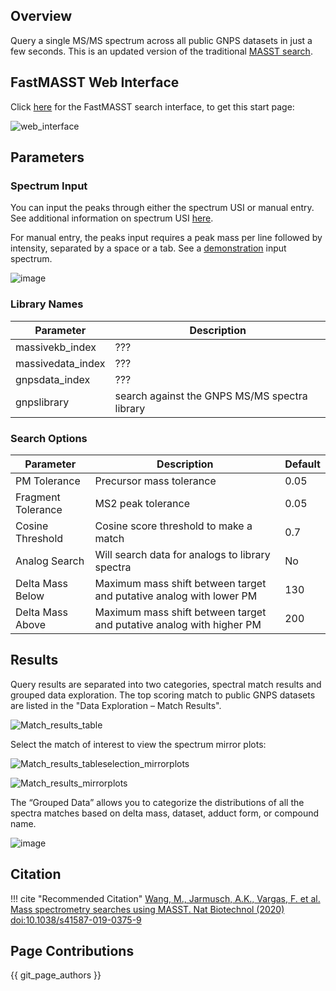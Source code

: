 ## Overview

Query a single MS/MS spectrum across all public GNPS datasets in just a few seconds. This is an updated version of the traditional [MASST search](https://ccms-ucsd.github.io/GNPSDocumentation/masst/). 

## FastMASST Web Interface

Click [here](https://fastlibrarysearch.ucsd.edu/fastsearch/) for the FastMASST search interface, to get this start page:

![web_interface](https://user-images.githubusercontent.com/100324020/155648887-c5c9815d-3838-4806-89c1-6022f621d972.JPG)

## Parameters

### Spectrum Input

You can input the peaks through either the spectrum USI or manual entry. See additional information on spectrum USI [here](https://ccms-ucsd.github.io/GNPSDocumentation/usi/). 

For manual entry, the peaks input requires a peak mass per line followed by intensity, separated by a space or a tab. See a [demonstration](http://fastlibrarysearch.ucsd.edu/fastsearch/?usi1=mzspec%3AGNPS%3AGNPS-LIBRARY%3Aaccession%3ACCMSLIB00000001548&precursor_mz=299.1760&charge=1&library_select=gnpslibrary&analog_select=No&delta_mass_below=130&delta_mass_above=200&pm_tolerance=0.05&fragment_tolerance=0.05&cosine_threshold=0.7&use_peaks=1#%7B%22peaks%22%3A%20%22299.1744%5Ct2979.96%5Cn215.081%5Ct2382.46%5Cn187.0858%5Ct1273.06%5Cn241.0958%5Ct1089.87%5Cn256.119%5Ct907.52%5Cn243.1111%5Ct322.93%5Cn200.0685%5Ct198.52%5Cn100.113%5Ct168.6%5Cn170.0576%5Ct142.73%5Cn85.1002%5Ct103.75%5Cn198.0551%5Ct93.44%5Cn299.3268%5Ct91.46%5Cn94.0639%5Ct88.92%5Cn201.0788%5Ct86.23%5Cn57.0695%5Ct72.38%22%7D) input spectrum.

![image](https://user-images.githubusercontent.com/100324020/155649417-614738d2-36d2-4f41-bd92-d65fb0e2e431.png)

### Library Names

| Parameter  | Description          |
| ------------- |-------------|
| massivekb_index | ??? |
| massivedata_index | ??? |
| gnpsdata_index | ??? |
| gnpslibrary | search against the GNPS MS/MS spectra library |

### Search Options

| Parameter  | Description          | Default |
| ------------- |-------------| -----|
| PM Tolerance	| Precursor mass tolerance | 0.05 |
| Fragment Tolerance | MS2 peak tolerance | 0.05 |
| Cosine Threshold | Cosine score threshold to make a match | 0.7 |
| Analog Search | Will search data for analogs to library spectra | No |
| Delta Mass Below | Maximum mass shift between target and putative analog with lower PM | 130 |
| Delta Mass Above | Maximum mass shift between target and putative analog with higher PM | 200 |

## Results

Query results are separated into two categories, spectral match results and grouped data exploration. The top scoring match to public GNPS datasets are listed in the "Data Exploration – Match Results".

![Match_results_table](https://user-images.githubusercontent.com/100324020/155649996-3c09d7b4-d82f-4f32-86b5-34f44772a7f1.JPG)

Select the match of interest to view the spectrum mirror plots:

![Match_results_tableselection_mirrorplots](https://user-images.githubusercontent.com/100324020/155650020-34c5b4c5-b254-4a06-a558-7337aa4710fd.JPG)

![Match_results_mirrorplots](https://user-images.githubusercontent.com/100324020/155650048-b60a65db-dc9b-40a3-a39b-ac7d32ea6c2a.JPG)

The “Grouped Data” allows you to categorize the distributions of all the spectra matches based on delta mass, dataset, adduct form, or compound name.

![image](https://user-images.githubusercontent.com/100324020/155650162-b27478cc-f85a-4976-b1b6-c8edd78e97aa.png)

## Citation

!!! cite "Recommended Citation"
	[Wang, M., Jarmusch, A.K., Vargas, F. et al. Mass spectrometry searches using MASST. Nat Biotechnol (2020) doi:10.1038/s41587-019-0375-9](https://www.nature.com/articles/s41587-019-0375-9)


## Page Contributions

{{ git_page_authors }}
